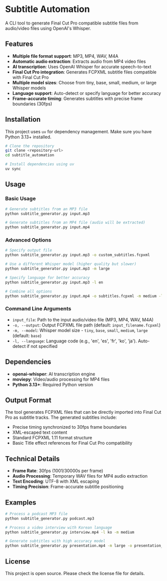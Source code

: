 # Subtitle Automation

A CLI tool to generate Final Cut Pro compatible subtitle files from audio/video files using OpenAI's Whisper.

## Features

- **Multiple file format support**: MP3, MP4, WAV, M4A
- **Automatic audio extraction**: Extracts audio from MP4 video files
- **AI transcription**: Uses OpenAI Whisper for accurate speech-to-text
- **Final Cut Pro integration**: Generates FCPXML subtitle files compatible with Final Cut Pro
- **Multiple model sizes**: Choose from tiny, base, small, medium, or large Whisper models
- **Language support**: Auto-detect or specify language for better accuracy
- **Frame-accurate timing**: Generates subtitles with precise frame boundaries (30fps)

## Installation

This project uses `uv` for dependency management. Make sure you have Python 3.13+ installed.

```bash
# Clone the repository
git clone <repository-url>
cd subtitle_automation

# Install dependencies using uv
uv sync
```

## Usage

### Basic Usage

```bash
# Generate subtitles from an MP3 file
python subtitle_generator.py input.mp3

# Generate subtitles from an MP4 file (audio will be extracted)
python subtitle_generator.py input.mp4
```

### Advanced Options

```bash
# Specify output file
python subtitle_generator.py input.mp3 -o custom_subtitles.fcpxml

# Use a different Whisper model (higher quality but slower)
python subtitle_generator.py input.mp3 -m large

# Specify language for better accuracy
python subtitle_generator.py input.mp3 -l en

# Combine all options
python subtitle_generator.py input.mp4 -o subtitles.fcpxml -m medium -l ko
```

### Command Line Arguments

- `input_file`: Path to the input audio/video file (MP3, MP4, WAV, M4A)
- `-o, --output`: Output FCPXML file path (default: `input_filename.fcpxml`)
- `-m, --model`: Whisper model size - `tiny`, `base`, `small`, `medium`, `large` (default: `base`)
- `-l, --language`: Language code (e.g., 'en', 'es', 'fr', 'ko', 'ja'). Auto-detect if not specified

## Dependencies

- **openai-whisper**: AI transcription engine
- **moviepy**: Video/audio processing for MP4 files
- **Python 3.13+**: Required Python version

## Output Format

The tool generates FCPXML files that can be directly imported into Final Cut Pro as subtitle tracks. The generated subtitles include:

- Precise timing synchronized to 30fps frame boundaries
- XML-escaped text content
- Standard FCPXML 1.11 format structure
- Basic Title effect references for Final Cut Pro compatibility

## Technical Details

- **Frame Rate**: 30fps (1001/30000s per frame)
- **Audio Processing**: Temporary WAV files for MP4 audio extraction
- **Text Encoding**: UTF-8 with XML escaping
- **Timing Precision**: Frame-accurate subtitle positioning

## Examples

```bash
# Process a podcast MP3 file
python subtitle_generator.py podcast.mp3

# Process a video interview with Korean language
python subtitle_generator.py interview.mp4 -l ko -m medium

# Generate subtitles with high accuracy model
python subtitle_generator.py presentation.mp4 -m large -o presentation_subs.fcpxml
```

## License

This project is open source. Please check the license file for details.